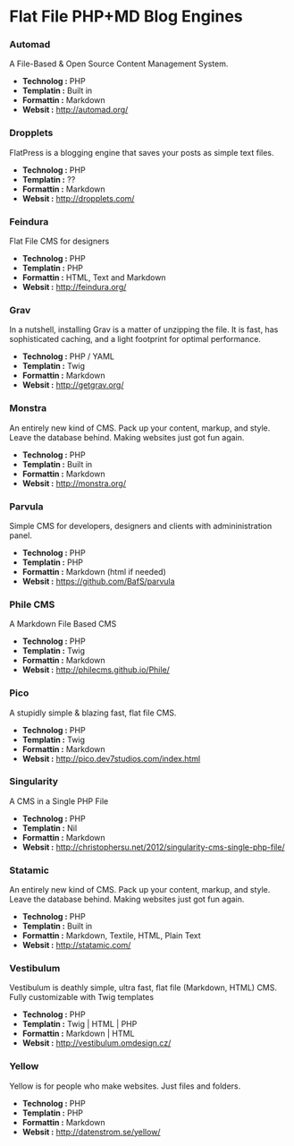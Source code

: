 Flat File PHP+MD Blog Engines 
=============================

### Automad

A File-Based & Open Source Content Management System.

 * **Technolog :** PHP
 * **Templatin :** Built in
 * **Formattin :** Markdown
 * **Websit :** http://automad.org/

### Dropplets

FlatPress is a blogging engine that saves your posts as simple text files.

 * **Technolog :** PHP
 * **Templatin :** ??
 * **Formattin :** Markdown
 * **Websit :** http://dropplets.com/

### Feindura

Flat File CMS for designers

 * **Technolog :** PHP 
 * **Templatin :** PHP
 * **Formattin :** HTML, Text and Markdown
 * **Websit :** http://feindura.org/

### Grav

In a nutshell, installing Grav is a matter of unzipping the file. It is fast, has sophisticated caching, and a light footprint for optimal performance. 

 * **Technolog :** PHP / YAML
 * **Templatin :** Twig
 * **Formattin :** Markdown
 * **Websit :** http://getgrav.org/

### Monstra

An entirely new kind of CMS. Pack up your content, markup, and style. Leave the database behind. Making websites just got fun again.

 * **Technolog :** PHP
 * **Templatin :** Built in
 * **Formattin :** Markdown
 * **Websit :** http://monstra.org/

### Parvula

Simple CMS for developers, designers and clients with admininistration panel.

 * **Technolog :** PHP 
 * **Templatin :** PHP
 * **Formattin :** Markdown (html if needed)
 * **Websit :** https://github.com/BafS/parvula

### Phile CMS

A Markdown File Based CMS

 * **Technolog :** PHP 
 * **Templatin :** Twig
 * **Formattin :** Markdown
 * **Websit :** http://philecms.github.io/Phile/

### Pico

A stupidly simple & blazing fast, flat file CMS. 

 * **Technolog :** PHP
 * **Templatin :** Twig
 * **Formattin :** Markdown
 * **Websit :** http://pico.dev7studios.com/index.html

### Singularity

A CMS in a Single PHP File

 * **Technolog :** PHP 
 * **Templatin :** Nil
 * **Formattin :** Markdown
 * **Websit :** http://christophersu.net/2012/singularity-cms-single-php-file/

### Statamic

An entirely new kind of CMS. Pack up your content, markup, and style. Leave the database behind. Making websites just got fun again.

 * **Technolog :** PHP
 * **Templatin :** Built in
 * **Formattin :** Markdown, Textile, HTML, Plain Text
 * **Websit :** http://statamic.com/

### Vestibulum

Vestibulum is deathly simple, ultra fast, flat file (Markdown, HTML) CMS. Fully customizable with Twig templates

 * **Technolog :** PHP
 * **Templatin :** Twig | HTML | PHP
 * **Formattin :** Markdown | HTML
 * **Websit :** http://vestibulum.omdesign.cz/

### Yellow

Yellow is for people who make websites. Just files and folders.

 * **Technolog :** PHP
 * **Templatin :** PHP
 * **Formattin :** Markdown
 * **Websit :** http://datenstrom.se/yellow/
